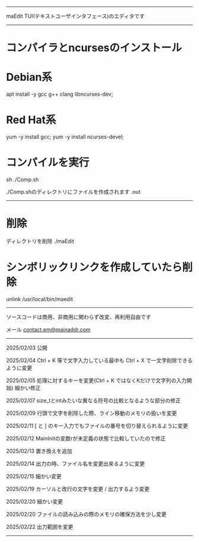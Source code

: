 ----

maEdit
TUI(テキストユーザインタフェース)のエディタです

----

# コンパイラとncursesのインストール

# Debian系
apt install -y gcc g++ clang libncurses-dev;

# Red Hat系
yum -y install gcc;
yum -y install ncurses-devel;

# コンパイルを実行
sh ./Comp.sh

./Comp.shのディレクトリにファイルを作成されます
.out

----

# 削除

ディレクトリを削除
./maEdit

# シンボリックリンクを作成していたら削除
unlink /usr/local/bin/maedit

----

ソースコードは商用、非商用に関わらず改変、再利用自由です

メール
contact.em@mainaddr.com

----

2025/02/03
公開

2025/02/04
Ctrl + K 等で文字入力している最中も Ctrl + X で一文字削除できるように変更

2025/02/05
処理に対するキーを変更(Ctrl + K ではなくKだけで文字列の入力開始)
細かい修正

2025/02/07
size_tとintみたいな異なる符号の比較となるような部分の修正

2025/02/09
行頭で文字を削除した際、ライン移動のメモリの扱いを変更

2025/02/11
[ と ] のキー入力でもファイルの番号を切り替えられるように変更

2025/02/12
MainInitの変数rが未定義の状態で比較していたので修正

2025/02/13
置き換えを追加

2025/02/14
出力の時、ファイル名を変更出来るように変更

2025/02/15
細かい変更

2025/02/19
カーソルと改行の文字を変更 / 出力するよう変更

2025/02/20
細かい変更

2025/02/20
ファイルの読み込みの際のメモリの確保方法を少し変更

2025/02/22
出力範囲を変更

----
